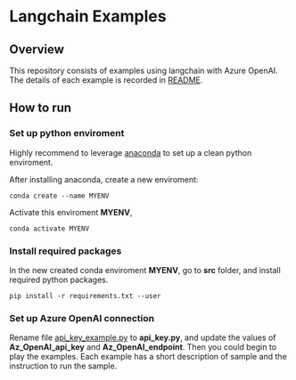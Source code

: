 # Langchain Examples

## Overview

This repository consists of examples using langchain with Azure OpenAI.
The details of each example is recorded in [README](./src/README.md).

## How to run

### Set up python enviroment

Highly recommend to leverage [anaconda](https://www.anaconda.com/) to set up
a clean python enviroment.

After installing anaconda, create a new enviroment:

```
conda create --name MYENV
```

Activate this enviroment **MYENV**,

```
conda activate MYENV
```

### Install required packages

In the new created conda enviroment **MYENV**, go to **src** folder, and install required
python packages.

```
pip install -r requirements.txt --user
```

### Set up Azure OpenAI connection

Rename file [api_key_example.py](./src/api_key_example.py) to **api_key.py**,
and update the values of **Az_OpenAI_api_key** and **Az_OpenAI_endpoint**.
Then you could begin to play the examples. Each example has a short description
of sample and the instruction to run the sample.

